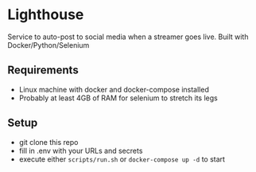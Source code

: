# Lighthouse
Service to auto-post to social media when a streamer goes live. Built with Docker/Python/Selenium

## Requirements
* Linux machine with docker and docker-compose installed
* Probably at least 4GB of RAM for selenium to stretch its legs

## Setup
* git clone this repo
* fill in .env with your URLs and secrets
* execute either `scripts/run.sh` or `docker-compose up -d` to start
